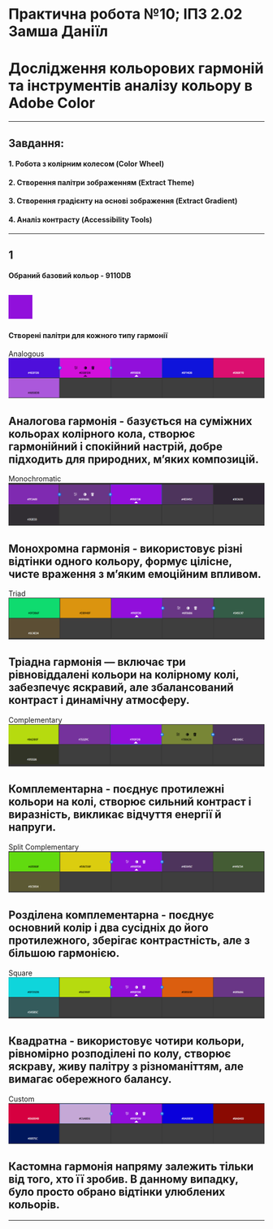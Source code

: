 # Практична робота №10; ІПЗ 2.02 Замша Даніїл
# Дослідження кольорових гармоній та інструментів аналізу кольору в Adobe Color
---

## Завдання:
#### 1. Робота з колірним колесом (Color Wheel)
#### 2. Створення палітри зображенням (Extract Theme)
#### 3. Створення градієнту на основі зображення (Extract Gradient)
#### 4. Аналіз контрасту (Accessibility Tools)
---

## 1
#### Обраний базовий кольор - 9110DB
![color](images/color.png "Base colour")
---

#### Створені палітри для кожного типу гармонії
Analogous
![analogous](images/analogous.png "Analogous harmony")

Аналогова гармонія - базується на суміжних кольорах колірного кола, створює гармонійний і спокійний настрій, добре підходить для природних, м’яких композицій.
---

Monochromatic
![monochromatic](images/monochromatic.png "Monochromatic harmony")

Монохромна гармонія - використовує різні відтінки одного кольору, формує цілісне, чисте враження з м’яким емоційним впливом.
---

Triad
![triad](images/triad.png "Triad harmony")

Тріадна гармонія — включає три рівновіддалені кольори на колірному колі, забезпечує яскравий, але збалансований контраст і динамічну атмосферу.
---

Complementary
![complementary](images/complementary.png "Complementary harmony")

Комплементарна - поєднує протилежні кольори на колі, створює сильний контраст і виразність, викликає відчуття енергії й напруги.
---

Split Complementary
![split-complementary](images/split-complementary.png "Split Complementary harmony")

Розділена комплементарна - поєднує основний колір і два сусідніх до його протилежного, зберігає контрастність, але з більшою гармонією.
---

Square
![square](images/square.png "Square harmony")

Квадратна - використовує чотири кольори, рівномірно розподілені по колу, створює яскраву, живу палітру з різноманіттям, але вимагає обережного балансу.
---

Custom
![custom](images/custom.png "Custom harmony")

Кастомна гармонія напряму залежить тільки від того, хто її зробив. В данному випадку, було просто обрано відтінки улюблених кольорів.
---
---





